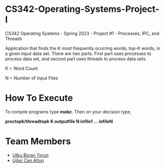 # CS342-Operating-Systems-Project-I
CS342 Operating Systems - Spring 2023 - Project #1 - Processes, IPC, and Threads

Application that finds the K most frequently ocurring words, top-K words, in a given input data set. There are two parts. First part uses processes to process data set, and second part uses threads to process data sets.

K = Word Count

N = Number of Input Files

# How To Execute
To compile programs type **_make_**. Then on your decision type,

**proctopk/threadtopk K outputfile N infile1 ... infileN**

# Team Members
  * [Utku Boran Torun](https://github.com/torunb)
  * [Uğur Can Altun](https://github.com/ugurcanaltun)
